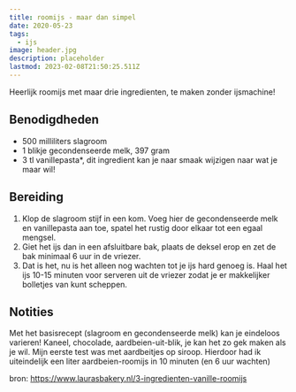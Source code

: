 ```yaml
---
title: roomijs - maar dan simpel
date: 2020-05-23
tags:
  - ijs
image: header.jpg
description: placeholder
lastmod: 2023-02-08T21:50:25.511Z
---
```


Heerlijk roomijs met maar drie ingredienten, te maken zonder ijsmachine!

## Benodigdheden

-   500 milliliters  slagroom 
-   1  blikje gecondenseerde melk, 397 gram 
-   3  tl vanillepasta\*, dit ingredient kan je naar smaak wijzigen naar wat je maar wil!  

## Bereiding

1.  Klop de slagroom stijf in een kom. Voeg hier de gecondenseerde melk en vanillepasta aan toe, spatel het rustig door elkaar tot een egaal mengsel. 
2.  Giet het ijs dan in een afsluitbare bak, plaats de deksel erop en zet de bak minimaal 6 uur in de vriezer. 
3.  Dat is het, nu is het alleen nog wachten tot je ijs hard genoeg is. Haal het ijs 10-15 minuten voor serveren uit de vriezer zodat je er makkelijker bolletjes van kunt scheppen. 

## Notities

Met het basisrecept (slagroom en gecondenseerde melk) kan je eindeloos varieren! Kaneel, chocolade, aardbeien-uit-blik, je kan het zo gek maken als je wil. Mijn eerste test was met aardbeitjes op siroop. Hierdoor had ik uiteindelijk een liter aardbeien-roomijs in 10 minuten (en 6 uur wachten)

bron: <https://www.laurasbakery.nl/3-ingredienten-vanille-roomijs>